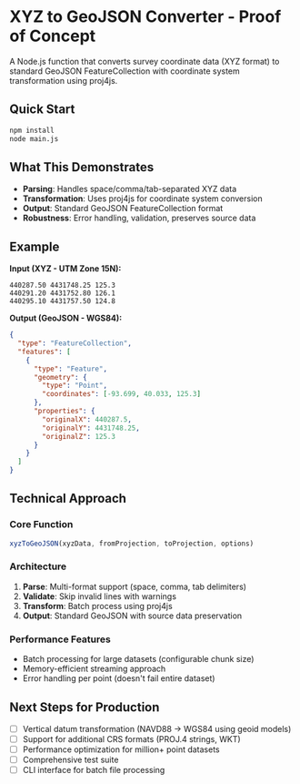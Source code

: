 # XYZ to GeoJSON Converter - Proof of Concept

A Node.js function that converts survey coordinate data (XYZ format) to standard GeoJSON FeatureCollection with coordinate system transformation using proj4js.

## Quick Start
```bash
npm install
node main.js
```

## What This Demonstrates

- **Parsing**: Handles space/comma/tab-separated XYZ data
- **Transformation**: Uses proj4js for coordinate system conversion
- **Output**: Standard GeoJSON FeatureCollection format
- **Robustness**: Error handling, validation, preserves source data

## Example

**Input (XYZ - UTM Zone 15N):**
```
440287.50 4431748.25 125.3
440291.20 4431752.80 126.1
440295.10 4431757.50 124.8
```

**Output (GeoJSON - WGS84):**
```json
{
  "type": "FeatureCollection",
  "features": [
    {
      "type": "Feature",
      "geometry": {
        "type": "Point",
        "coordinates": [-93.699, 40.033, 125.3]
      },
      "properties": {
        "originalX": 440287.5,
        "originalY": 4431748.25,
        "originalZ": 125.3
      }
    }
  ]
}
```

## Technical Approach

### Core Function
```javascript
xyzToGeoJSON(xyzData, fromProjection, toProjection, options)
```

### Architecture
1. **Parse**: Multi-format support (space, comma, tab delimiters)
2. **Validate**: Skip invalid lines with warnings
3. **Transform**: Batch process using proj4js
4. **Output**: Standard GeoJSON with source data preservation

### Performance Features
- Batch processing for large datasets (configurable chunk size)
- Memory-efficient streaming approach
- Error handling per point (doesn't fail entire dataset)

## Next Steps for Production

- [ ] Vertical datum transformation (NAVD88 → WGS84 using geoid models)
- [ ] Support for additional CRS formats (PROJ.4 strings, WKT)
- [ ] Performance optimization for million+ point datasets
- [ ] Comprehensive test suite
- [ ] CLI interface for batch file processing
